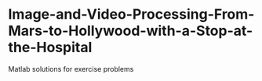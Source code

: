 # Image-and-Video-Processing-From-Mars-to-Hollywood-with-a-Stop-at-the-Hospital
Matlab solutions for exercise problems
